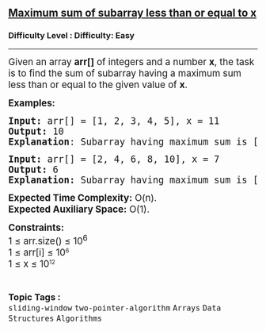 <h2><a href="https://www.geeksforgeeks.org/problems/maximum-sum-of-subarray-less-than-or-equal-to-x4033/1?page=2&category=sliding-window&sortBy=submissions">Maximum sum of subarray less than or equal to x</a></h2><h3>Difficulty Level : Difficulty: Easy</h3><hr><div class="problems_problem_content__Xm_eO"><p><span style="font-size: 14pt;">Given an array <strong>arr[]</strong> of integers and a number <strong>x</strong>, the task is to find the sum of subarray having a maximum sum less than or equal to the given value of <strong>x</strong>.</span></p>
<p><span style="font-size: 14pt;"><strong>Examples:</strong></span></p>
<pre><span style="font-size: 14pt;"><strong>Input: </strong>arr[] = [1, 2, 3, 4, 5], x = 11 
<strong>Output:</strong> 10
<strong>Explanation</strong>: Subarray having maximum sum is [1, 2, 3, 4].</span></pre>
<pre><span style="font-size: 14pt;"><strong>Input: </strong>arr[] = [2, 4, 6, 8, 10], x = 7 </span><br><span style="font-size: 14pt;"><strong>Output:</strong> 6
<strong>Explanation:</strong> Subarray having maximum sum is [2, 4] or [6].</span></pre>
<p><span style="font-size: 14pt;"><strong>Expected Time Complexity:</strong> O(n).&nbsp;<br><strong>Expected Auxiliary Space:</strong> O(1).</span></p>
<p><span style="font-size: 14pt;"><strong>Constraints:</strong><br>1 ≤ arr.size() ≤ 10<sup>6<br></sup></span><span style="font-size: 18.6667px;">1 ≤ arr[i] ≤ 10</span><sup>6<br></sup><span style="font-size: 18.6667px;">1 ≤ x ≤ 10</span><sup>12</sup></p></div><br><p><span style=font-size:18px><strong>Topic Tags : </strong><br><code>sliding-window</code>&nbsp;<code>two-pointer-algorithm</code>&nbsp;<code>Arrays</code>&nbsp;<code>Data Structures</code>&nbsp;<code>Algorithms</code>&nbsp;